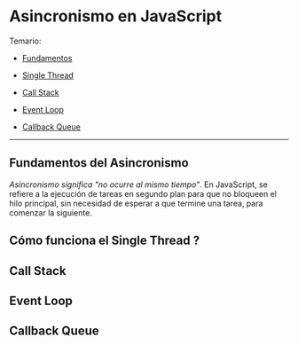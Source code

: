 # Asincronismo en JavaScript

Temario: 

- [Fundamentos](#fundamentos-del-asincronismo)

- [Single Thread](#cómo-funciona-el-single-thread-)

- [Call Stack](#call-stack)

- [Event Loop](#event-loop)

- [Callback Queue](#callback-queue)

---  

## Fundamentos del Asincronismo

*Asincronismo significa "no ocurre al mismo tiempo"*. En JavaScript, se refiere a la ejecución de tareas en segundo plan para que no bloqueen el hilo principal, sin necesidad de esperar a que termine una tarea, para comenzar la siguiente.


## Cómo funciona el Single Thread ?  


## Call Stack  

## Event Loop

## Callback Queue
